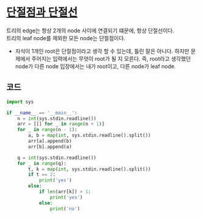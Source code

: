 # [단절점과 단절선](https://www.acmicpc.net/problem/14675)

트리의 edge는 항상 2개의 node 사이에 연결되기 떄문에, 항상 단절선이다. <br/>
트리의 leaf node를 제외한 모든 node는 단절점이다.
- 자식이 1개인 root은 단절점이라고 생각 할 수 있는데, 틀린 말은 아니다. 하지만 문제에서 주어지는 입력에서는 무엇이 root가 될 지 모른다. 즉, root라고 생각했던 node가 다른 node 입장에서는 내가 root이고, 다른 node가 leaf node.


## 코드
```python
import sys

if __name__ == '__main__':
    n = int(sys.stdin.readline())
    arr = [[] for _ in range(n + 1)]
    for _ in range(n - 1):
        a, b = map(int, sys.stdin.readline().split())
        arr[a].append(b)
        arr[b].append(a)

    q = int(sys.stdin.readline())
    for _ in range(q):
        t, k = map(int, sys.stdin.readline().split())
        if t == 2:
            print('yes')
        else:
            if len(arr[k]) > 1:
                print('yes')
            else:
                print('no')

```